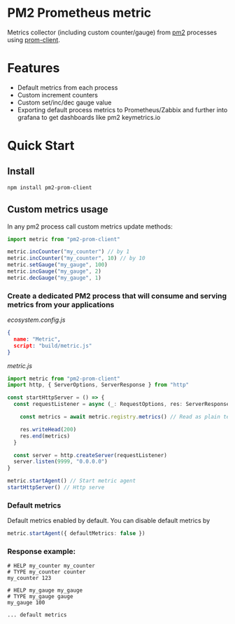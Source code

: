 # PM2 Prometheus metric

Metrics collector (including custom counter/gauge) from [pm2](https://pm2.keymetrics.io/) processes using [prom-client](https://github.com/siimon/prom-client).


# Features

 - Default metrics from each process
 - Custom increment counters
 - Custom set/inc/dec gauge value
 - Exporting default process metrics to Prometheus/Zabbix and further into grafana to get dashboards like pm2 keymetrics.io

# Quick Start

## Install
```bash
npm install pm2-prom-client
```

## Custom metrics usage

In any pm2 process call custom metrics update methods:

```typescript
import metric from "pm2-prom-client"

metric.incCounter("my_counter") // by 1
metric.incCounter("my_counter", 10) // by 10
metric.setGauge("my_gauge", 100)
metric.incGauge("my_gauge", 2)
metric.decGauge("my_gauge", 1)
```

### Create a dedicated PM2 process that will consume and serving metrics from your applications

*ecosystem.config.js*
```json
{
  name: "Metric",
  script: "build/metric.js"
}
```

*metric.js*
```typescript
import metric from "pm2-prom-client"
import http, { ServerOptions, ServerResponse } from "http"

const startHttpServer = () => {
  const requestListener = async (_: RequestOptions, res: ServerResponse) => {

    const metrics = await metric.registry.metrics() // Read as plain text

    res.writeHead(200)
    res.end(metrics)
  }

  const server = http.createServer(requestListener)
  server.listen(9999, "0.0.0.0")
}

metric.startAgent() // Start metric agent
startHttpServer() // Http serve
```

### Default metrics

Default metrics enabled by default. You can disable default metrics by

```typescript
metric.startAgent({ defaultMetrics: false })
```

### Response example:

```
# HELP my_counter my_counter
# TYPE my_counter counter
my_counter 123

# HELP my_gauge my_gauge
# TYPE my_gauge gauge
my_gauge 100

... default metrics